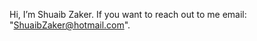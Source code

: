 Hi, I’m Shuaib Zaker.
If you want to reach out to me email: "ShuaibZaker@hotmail.com".
<!---
ShuaibZaker-Create/ShuaibZaker-Create is a ✨ special ✨ repository because its `README.md` (this file) appears on your GitHub profile.
You can click the Preview link to take a look at your changes.
--->

